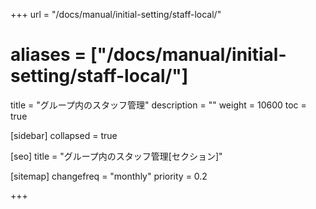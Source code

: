 +++
url = "/docs/manual/initial-setting/staff-local/"
# aliases = ["/docs/manual/initial-setting/staff-local/"]
title = "グループ内のスタッフ管理"
description = ""
weight = 10600
toc = true

[sidebar]
collapsed = true

[seo]
title = "グループ内のスタッフ管理[セクション]"

[sitemap]
  changefreq = "monthly"
  priority = 0.2

+++
